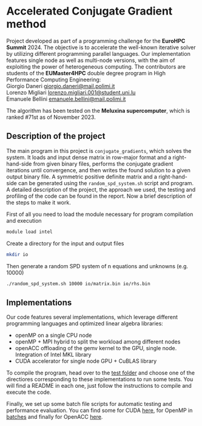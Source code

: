 # Accelerated Conjugate Gradient method
Project developed as part of a programming challenge for the **EuroHPC Summit** 2024. The objective is to accelerate the well-known iterative solver by utilizing different programming parallel languages. Our implementation features single node as well as multi-node versions, with the aim of exploiting the power of heterogeneous computing. 
The contributors are students of the **EUMaster4HPC** double degree program in High Performance Computing Engineering: \
Giorgio Daneri giorgio.daneri@mail.polimi.it \
Lorenzo Migliari lorenzo.migliari.001@student.uni.lu \
Emanuele Bellini emanuele.bellini@mail.polimi.it 

The algorithm has been tested on the **Meluxina supercomputer**, which is ranked #71st as of November 2023.

## Description of the project

The main program in this project is `conjugate_gradients`, which solves the system. It loads and input dense matrix in row-major format and a right-hand-side from given binary files, performs the conjugate gradient iterations until convergence, and then writes the found solution to a given output binary file. A symmetric positive definite matrix and a right-hand-side can be generated using the `random_spd_system.sh` script and program. A detailed description of the project, the approach we used, the testing and profiling of the code can be found in the report. Now a brief description of the steps to make it work.

First of all you need to load the module necessary for program compilation and execution
``` bash
module load intel 
```

Create a directory for the input and output files
``` bash
mkdir io
```

Then generate a random SPD system of n equations and unknowns (e.g. 10000)
``` bash
./random_spd_system.sh 10000 io/matrix.bin io/rhs.bin
```

## Implementations
Our code features several implementations, which leverage different programming languages and optimized linear algebra libraries:
- openMP on a single CPU node
- openMP + MPI hybrid to split the workload among different nodes 
- openACC offloading of the gemv kernel to the GPU, single node. Integration of Intel MKL library
- CUDA accelerator for single node GPU + CuBLAS library
    
To compile the program, head over to the [test folder](/conjugate_gradients-main/test/) and choose one of the directiores corresponding to these implementations to run some tests. You will find a README in each one, just follow the instructions to compile and execute the code.

Finally, we set up some batch file scripts for automatic testing and performance evaluation. You can find some for CUDA [here](/conjugate_gradients-main/batch_cuda/), for OpenMP in [batches](/conjugate_gradients-main/batches/) and finally for OpenACC [here](/conjugate_gradients-main/batch_openACC/).

